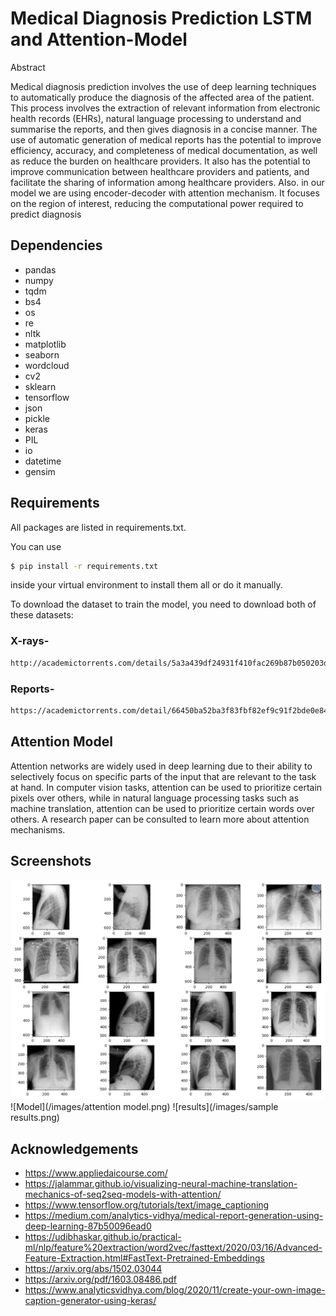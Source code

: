 
# Medical Diagnosis Prediction LSTM and Attention-Model

Abstract


Medical diagnosis prediction involves the use of deep learning techniques to automatically produce the diagnosis of the affected area of the patient. This process involves the extraction of relevant information from electronic health records (EHRs), natural language processing to understand and summarise the reports, and then gives diagnosis in a concise manner. The use of automatic generation of medical reports has the potential to improve efficiency, accuracy, and completeness of medical documentation, as well as reduce the burden on healthcare providers. It also has the potential to improve communication between healthcare providers and patients, and facilitate the sharing of information among healthcare providers. Also. in our model we are using encoder-decoder with attention mechanism. It focuses on the region of interest, reducing the computational power required to predict diagnosis



## Dependencies

-	pandas
-	numpy
-	tqdm
-	bs4
-	os
-	re
-	nltk
-	matplotlib
-	seaborn
-	wordcloud
-	cv2
-	sklearn
-	tensorflow
-	json
-	pickle
-	keras
-	PIL
-	io
-	datetime
-	gensim





## Requirements

All packages are listed in requirements.txt.

You can use 
```bash
$ pip install -r requirements.txt 
```
inside your virtual environment to install them all or do it manually.

To download the dataset to train the model, you need to download both of these datasets:

### X-rays-

```bash
http://academictorrents.com/details/5a3a439df24931f410fac269b87b050203d9467d
```
### Reports-

```bash
https://academictorrents.com/detail/66450ba52ba3f83fbf82ef9c91f2bde0e845aba9
```
    
## Attention Model

Attention networks are widely used in deep learning due to their ability to selectively focus on specific parts of the input that are relevant to the task at hand. In computer vision tasks, attention can be used to prioritize certain pixels over others, while in natural language processing tasks such as machine translation, attention can be used to prioritize certain words over others. A research paper can be consulted to learn more about attention mechanisms.


## Screenshots

![dataset](/images/dataset.png)
![Model](/images/attention model.png)
![results](/images/sample results.png)

## Acknowledgements

- https://www.appliedaicourse.com/
- https://jalammar.github.io/visualizing-neural-machine-translation-mechanics-of-seq2seq-models-with-attention/
- https://www.tensorflow.org/tutorials/text/image_captioning
- https://medium.com/analytics-vidhya/medical-report-generation-using-deep-learning-87b50096ead0
- https://udibhaskar.github.io/practical-ml/nlp/feature%20extraction/word2vec/fasttext/2020/03/16/Advanced-Feature-Extraction.html#FastText-Pretrained-Embeddings
- https://arxiv.org/abs/1502.03044
- https://arxiv.org/pdf/1603.08486.pdf
- https://www.analyticsvidhya.com/blog/2020/11/create-your-own-image-caption-generator-using-keras/

